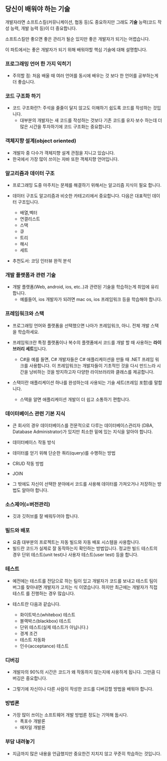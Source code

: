 ## 당신이 배워야 하는 기술

개발자라면 소프트스킬(커뮤니케이션, 협동 등)도 중요하지만 그래도 **기술** 능력(코드 작성 능력, 개발 능력 등)이 더 중요합니다.


소프트스킬만 좋으면 좋은 관리가 될순 있지만 좋은 개발자가 되기는 어렵습니다.

이 파트에서는 좋은 개발자가 되기 위해 배워야할 핵심 기술에 대해 설명합니다.

### 프로그래밍 언어 한 가지 익히기
- 주의할 점: 처음 배울 때 여러 언어를 동시에 배우는 것 보다 한 언어를 공부하는게 
더 좋습니다.
  
### 코드 구조화 하기
- 코드 구조화란?: 주석을 줄줄이 달지 않고도 이해하기 쉽도록 코드를 
작성하는 것입니다.
  - 대부분의 개발자는 새 코드를 작성하는 것보다 기존 코드를 유지·보수
     하는데 더 많은 시간을 투자하기에 코드 구조화는 중요합니다.
    
### 객체지향 설계(object oriented)
- 개발자 중 다수가 객체지향 설계 관점을 지니고 있습니다.
- 한국에서 가장 많이 쓰이는 자바 또한 객체지향 언어입니다.

### 알고리즘과 데이터 구조
- 프로그래밍 도중 마주치는 문제를 해결하기 위해서는 알고리즘 지식이 필요
합니다.
  
- 데이터 구조도 알고리즘과 비슷한 카테고리에서 중요합니다. 다음은
대표적인 데이터 구조입니다.
  
    - 배열,벡터
    - 연결리스트
    - 스택
    - 큐
    - 트리
    - 해시
    - 세트
    
- 추천도서: 코딩 인터뷰 완적 분석

### 개발 플랫폼과 관련 기술
- 개발 플랫폼(Web, android, ios, etc..)과 관련된 기술을 학습하는게 취업에 유리합니다.
    - 예를들어, ios 개발자가 되려면 mac os, ios 프레임워크 등을 학습해야 합니다.
    
### 프레임워크와 스택
- 프로그래밍 언어와 플랫폼을 선택했으면 나아가 프레임워크, 아니. 전체 개발 스택을 학습하세요.
- 프레임워크란 특정 플랫폼이나 복수의 플랫폼에서 코드를 개발 할 때  사용하는 **라이브러리 세트**입니다.
    - C#을 예를 들면, C# 개발자들은 C# 애플리케이션을 만들 때 .NET 프레임 워크를 사용합니다.
    이 프레임워크는 개발자들이 기초적인 것을 다시 만드느라 시간을 낭비하는 것을 방지하고자 다양한 
      라이브러리와 클래스를 제공합니다. 
      
- 스택이란 애플리케이션 하나를 완성하는데 사용되는 기술 세트(프레임 포함)를 말합니다.
    - 스택을 알면 애플리케이션 개발이 더 쉽고 소통하기 편합니다.
    
### 데이터베이스 관련 기본 지식
- 큰 회사의 경우 데이터베이스를 전문적으로 다루는 데이터베이스관리자
  (DBA, Database Administrator)가 있지만 최소한 밑에 있는 지식을 알아야 합니다.
  
- 데이터베이스 작동 방식
- 데이터를 얻기 위해 단순한 쿼리(query)를 수행하는 방법
- CRUD 작동 방법
- JOIN
- 그 밖에도 자신이 선택한 분야에서 코드를 사용해 데이터를 가져오거나 
저장하는 방법도 알아야 합니다.
  
### 소스제어(=버전관리)
- 깃과 깃허브를 잘 배워두어야 합니다.

### 빌드와 배포
- 요즘 대부분의 프로젝트는 자동 빌드와 자동 배포 시스템을 사용합니다.
- 빌드란 코드가 실제로 잘 동작하는지 확인하는 방법입니다. 정교한 빌드 테스트의
경우 단위 테스트(unit test)나 사용자 테스트(user test) 등을 합니다.
  
### 테스트
- 예전에는 테스트를 전담으로 하는 팀이 있고 개발자가 코드를 보내고 테스트 팀이 
버그를 찾아내면 개발자가 고치는 식 이였습니다. 하지만 최근에는 개발자가 직접 테스트
  를 진행하는 경우 많습니다.
  
- 테스트란 다음과 같습니다.
    - 화이트박스(whitebox) 테스트
    - 블랙박스(blackbox) 테스트
    - 단위 테스트(실제 테스트가 아닙니다.)
    - 경계 조건
    - 테스트 자동화
    - 인수(acceptance) 테스트
    
### 디버깅
- 개발자의 90%의 시간은 코드가 왜 작동하지 않는지에 사용하게 됩니다. 그만큼
디버깅은 중요합니다. 
  
- 그렇기에 자신이나 다른 사람이 작성한 코드를 디버깅할 방법을 배워야 합니다.

### 방법론
- 가장 많이 쓰이는 소프트웨어 개발 방법론 정도는 기억해 둡시다.
    - 폭포수 개발론 
    - 애자일 개발론
    
### 부담 내려놓기
- 지금까지 많은 내용을 언급했지만 중요한건 지치지 않고 꾸준히 학습하는 것입니다.